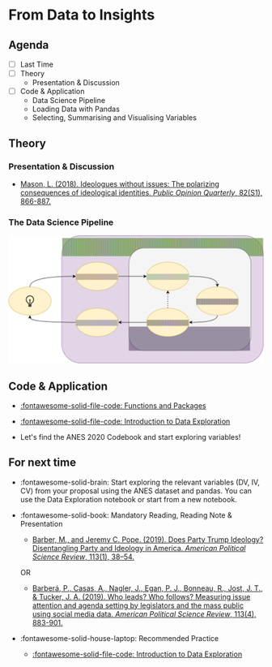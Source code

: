 # From Data to Insights

## Agenda
- [ ] Last Time
- [ ] Theory
    - Presentation & Discussion
- [ ] Code & Application
    - Data Science Pipeline
    - Loading Data with Pandas
    - Selecting, Summarising and Visualising Variables

## Theory

### Presentation & Discussion

- [Mason, L. (2018). Ideologues without issues: The polarizing consequences of ideological identities. *Public Opinion Quarterly*, 82(S1), 866-887.](https://academic.oup.com/poq/article/82/S1/866/4951269?login=true)


### The Data Science Pipeline
![Variables](../images/ds-pipeline.svg)

## Code & Application

- [:fontawesome-solid-file-code: Functions and Packages](https://colab.research.google.com/github/mickaeltemporao/itds/blob/main/materials/03-functions-and-packages.ipynb)

- [:fontawesome-solid-file-code: Introduction to Data Exploration](https://colab.research.google.com/github/mickaeltemporao/itds/blob/main/materials/04-data-exploration-columns.ipynb)

- Let's find the ANES 2020 Codebook and start exploring variables!

## For next time
- :fontawesome-solid-brain: Start exploring the relevant variables (DV, IV, CV) from your proposal using the ANES dataset and pandas. You can use the Data Exploration notebook or start from a new notebook.
- :fontawesome-solid-book: Mandatory Reading, Reading Note & Presentation

    - [Barber, M., and Jeremy C. Pope. (2019). Does Party Trump Ideology? Disentangling Party and Ideology in America. *American Political Science Review*, 113(1), 38–54.](https://www.cambridge.org/core/journals/american-political-science-review/article/does-party-trump-ideology-disentangling-party-and-ideology-in-america/B5BAD0AE947BD3CF18D51D399263C8D3)

    OR 

    - [Barberá, P., Casas, A., Nagler, J., Egan, P. J., Bonneau, R., Jost, J. T., & Tucker, J. A. (2019). Who leads? Who follows? Measuring issue attention and agenda setting by legislators and the mass public using social media data. *American Political Science Review*, 113(4), 883-901.](https://proxy.sciencespobordeaux.fr:2604/core/journals/american-political-science-review/article/who-leads-who-follows-measuring-issue-attention-and-agenda-setting-by-legislators-and-the-mass-public-using-social-media-data/D855849CE288A241529E9EC2E4FBD3A8)

- :fontawesome-solid-house-laptop: Recommended Practice
    - [:fontawesome-solid-file-code: Introduction to Data Exploration](https://colab.research.google.com/github/mickaeltemporao/itds/blob/main/materials/04-data-exploration-columns.ipynb)

